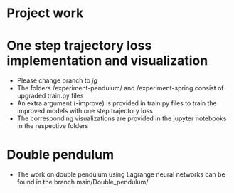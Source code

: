 # Project work

# One step trajectory loss implementation and visualization

- Please change branch to _jg_
- The folders /experiment-pendulum/ and /experiment-spring consist of upgraded train.py files
- An extra argument (-improve) is provided in train.py files to train the improved models with one step trajectory loss
- The corresponding visualizations are provided in the jupyter notebooks in the respective folders

# Double pendulum

- The work on double pendulum using Lagrange neural networks can be found in the branch main/Double_pendulum/
